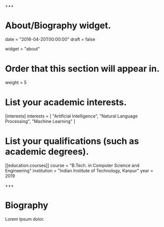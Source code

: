 +++
# About/Biography widget.

date = "2016-04-20T00:00:00"
draft = false

widget = "about"

# Order that this section will appear in.
weight = 5

# List your academic interests.
[interests]
  interests = [
    "Artificial Intelligence",
    "Natural Language Processing",
    "Machine Learning"
  ]

# List your qualifications (such as academic degrees).
[[education.courses]]
  course = "B.Tech. in Computer Science and Engineering"
  institution = "Indian Institute of Technology, Kanpur"
  year = 2019
 
+++

# Biography
Lorem Ipsum dolor.
